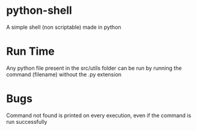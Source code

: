 # python-shell
A simple shell (non scriptable) made in python

# Run Time
Any python file present in the src/utils folder can be run by running the command (filename) without the .py extension

# Bugs
Command not found is printed on every execution, even if the command is run successfully
